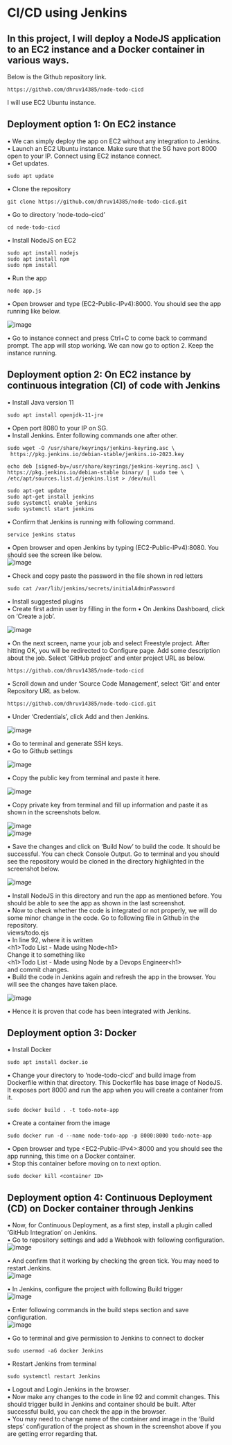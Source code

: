 # CI/CD using Jenkins  
## In this project, I will deploy a NodeJS application to an EC2 instance and a Docker container in various ways.   
Below is the Github repository link.  

```
https://github.com/dhruv14385/node-todo-cicd
```
I will use EC2 Ubuntu instance.  
## Deployment option 1: On EC2 instance
•	We can simply deploy the app on EC2 without any integration to Jenkins.  
•	Launch an EC2 Ubuntu instance. Make sure that the SG have port 8000 open to your IP. Connect using EC2 instance connect.   
•	Get updates.  
```
sudo apt update
```
•	Clone the repository  
```
git clone https://github.com/dhruv14385/node-todo-cicd.git
```
•	Go to directory ‘node-todo-cicd’  
```
cd node-todo-cicd
```
•	Install NodeJS on EC2  
```
sudo apt install nodejs
sudo apt install npm
sudo npm install
```
•	Run the app  
```
node app.js
```
•	Open browser and type (EC2-Public-IPv4):8000. You should see the app running like below.   

![image](https://github.com/dhruv14385/node-todo-cicd/assets/83332524/e006b4b2-0c80-4aee-866f-b5c2d64e9e81)

 
•	Go to instance connect and press Ctrl+C to come back to command prompt. The app will stop working. We can now go to option 2. Keep the instance running.  
## Deployment option 2: On EC2 instance by continuous integration (CI) of code with Jenkins  
•	Install Java version 11  
```
sudo apt install openjdk-11-jre
```

•	Open port 8080 to your IP on SG.  
•	Install Jenkins. Enter following commands one after other.   
```
sudo wget -O /usr/share/keyrings/jenkins-keyring.asc \
 https://pkg.jenkins.io/debian-stable/jenkins.io-2023.key
```
```
echo deb [signed-by=/usr/share/keyrings/jenkins-keyring.asc] \
https://pkg.jenkins.io/debian-stable binary/ | sudo tee \
/etc/apt/sources.list.d/jenkins.list > /dev/null
```
```
sudo apt-get update
sudo apt-get install jenkins
sudo systemctl enable jenkins
sudo systemctl start jenkins
```
•	Confirm that Jenkins is running with following command.  
```
service jenkins status
```
•	Open browser and open Jenkins by typing (EC2-Public-IPv4):8080. You should see the screen like below.  
![image](https://github.com/dhruv14385/node-todo-cicd/assets/83332524/2f540520-fb79-4ae0-bc3e-1e6ca3869c11)  
 
•	Check and copy paste the password in the file shown in red letters  
```
sudo cat /var/lib/jenkins/secrets/initialAdminPassword
```
•	Install suggested plugins   
•	Create first admin user by filling in the form
•	On Jenkins Dashboard, click on ‘Create a job’.   

![image](https://github.com/dhruv14385/node-todo-cicd/assets/83332524/1bc5b3eb-8788-46e8-82b4-e847ada57b0b)  
 
•	On the next screen, name your job and select Freestyle project. After hitting OK, you will be redirected to Configure page. Add some description about the job. Select ‘GitHub project’ and enter project URL as below.  
```
https://github.com/dhruv14385/node-todo-cicd
```
•	Scroll down and under ‘Source Code Management’, select ‘Git’ and enter Repository URL as below.  
```
https://github.com/dhruv14385/node-todo-cicd.git
```
•	Under ‘Credentials’, click Add and then Jenkins.  

![image](https://github.com/dhruv14385/node-todo-cicd/assets/83332524/70bc9b35-3e7a-4b8e-86f6-6e1ce3015df1)  

•	Go to terminal and generate SSH keys.  
•	Go to Github settings 

![image](https://github.com/dhruv14385/node-todo-cicd/assets/83332524/5508f4f0-5d0c-4909-80c0-8b4cef0394c4)  

•	Copy the public key from terminal and paste it here.

![image](https://github.com/dhruv14385/node-todo-cicd/assets/83332524/a2eccac9-5e68-4688-9d7b-d832bef9433d)  
 
•	Copy private key from terminal and fill up information and paste it as shown in the screenshots below.  

![image](https://github.com/dhruv14385/node-todo-cicd/assets/83332524/68daa494-31d3-41c5-a9e4-6acd9523370a)   
![image](https://github.com/dhruv14385/node-todo-cicd/assets/83332524/4dddc557-4f95-4261-a1b4-d187e3f3b83d)  
 
•	Save the changes and click on ‘Build Now’ to build the code. It should be successful. You can check Console Output. Go to terminal and you should see the repository would be cloned in the directory highlighted in the screenshot below.  

![image](https://github.com/dhruv14385/node-todo-cicd/assets/83332524/f9191d08-7c5b-4494-8195-1ec4b24f41f3)  
 
•	Install NodeJS in this directory and run the app as mentioned before. You should be able to see the app as shown in the last screenshot.   
•	Now to check whether the code is integrated or not properly, we will do some minor change in the code. Go to following file in Github in the repository.   
views/todo.ejs  
•	In line 92, where it is written   
&lt;h1&gt;Todo List - Made using Node&lt;h1&gt;  
Change it to something like  
&lt;h1&gt;Todo List - Made using Node by a Devops Engineer&lt;h1&gt;    
and commit changes.  
•	Build the code in Jenkins again and refresh the app in the browser. You will see the changes have taken place.

![image](https://github.com/dhruv14385/node-todo-cicd/assets/83332524/91e3f3fe-8d83-4956-94e0-9e2b3e0f7bf7)  
  
•	Hence it is proven that code has been integrated with Jenkins.  


## Deployment option 3: Docker  
•	Install Docker  
```
sudo apt install docker.io
```
•	Change your directory to ‘node-todo-cicd’ and build image from Dockerfile within that directory. This Dockerfile has base image of NodeJS. It exposes port 8000 and run the app when you will create a container from it.  
```
sudo docker build . -t todo-note-app
```
•	Create a container from the image
```
sudo docker run -d --name node-todo-app -p 8000:8000 todo-note-app
```
•	Open browser and type &lt;EC2-Public-IPv4&gt;:8000 and you should see the app running, this time on a Docker container.  
•	Stop this container before moving on to next option.  
```
sudo docker kill <container ID>
```
## Deployment option 4: Continuous Deployment (CD) on Docker container through Jenkins  
•	Now, for Continuous Deployment, as a first step, install a plugin called ‘GitHub Integration’ on Jenkins.  
•	Go to repository settings and add a Webhook with following configuration.  
![image](https://github.com/dhruv14385/node-todo-cicd/assets/83332524/c6660aa8-1727-40f1-859f-225057326149)  
 
•	And confirm that it working by checking the green tick. You may need to restart Jenkins.  
![image](https://github.com/dhruv14385/node-todo-cicd/assets/83332524/f1ce81fd-6db1-4cfb-978c-21f29830a778)  
 
•	In Jenkins, configure the project with following Build trigger  
![image](https://github.com/dhruv14385/node-todo-cicd/assets/83332524/f34fa7a4-8681-4279-b769-aa942333a654)  
 
•	Enter following commands in the build steps section and save configuration.  
![image](https://github.com/dhruv14385/node-todo-cicd/assets/83332524/505179c5-3f56-42bc-99f7-fd2b9c44f8ee)  
 
•	Go to terminal and give permission to Jenkins to connect to docker  
```
sudo usermod -aG docker Jenkins
```
•	Restart Jenkins from terminal  
```
sudo systemctl restart Jenkins
```
•	Logout and Login Jenkins in the browser.  
•	Now make any changes to the code in line 92 and commit changes. This should trigger build in Jenkins and container should be built. After successful build, you can check the app in the browser.  
•	You may need to change name of the container and image in the ‘Build steps’ configuration of the project as shown in the screenshot above if you are getting error regarding that.  
